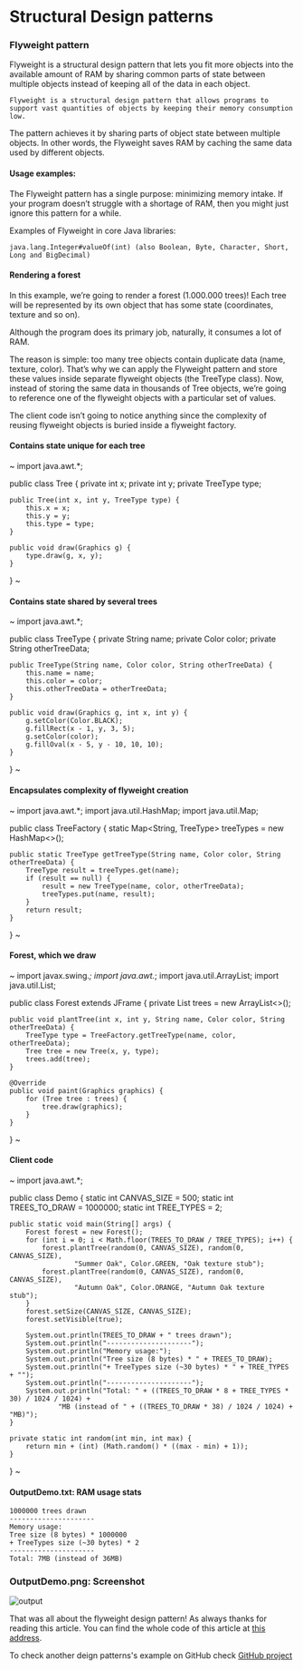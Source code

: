 # Structural Design patterns
### Flyweight pattern

Flyweight is a structural design pattern that lets you fit more objects into the available amount of RAM by sharing common parts of state between multiple objects instead of keeping all of the data in each object.

```
Flyweight is a structural design pattern that allows programs to support vast quantities of objects by keeping their memory consumption low.
```

The pattern achieves it by sharing parts of object state between multiple objects. In other words, the Flyweight saves RAM by caching the same data used by different objects.

#### Usage examples: 

The Flyweight pattern has a single purpose: minimizing memory intake. If your program doesn’t struggle with a shortage of RAM, then you might just ignore this pattern for a while.

Examples of Flyweight in core Java libraries:

```
java.lang.Integer#valueOf(int) (also Boolean, Byte, Character, Short, Long and BigDecimal)
```

#### Rendering a forest
In this example, we’re going to render a forest (1.000.000 trees)! Each tree will be represented by its own object that has some state (coordinates, texture and so on). 

Although the program does its primary job, naturally, it consumes a lot of RAM.

The reason is simple: too many tree objects contain duplicate data (name, texture, color). 
That’s why we can apply the Flyweight pattern and store these values inside separate flyweight objects (the TreeType class).
Now, instead of storing the same data in thousands of Tree objects, we’re going to reference one of the flyweight objects with a particular set of values.

The client code isn’t going to notice anything since the complexity of reusing flyweight objects is buried inside a flyweight factory.

#### Contains state unique for each tree

~
import java.awt.*;

public class Tree {
    private int x;
    private int y;
    private TreeType type;

    public Tree(int x, int y, TreeType type) {
        this.x = x;
        this.y = y;
        this.type = type;
    }

    public void draw(Graphics g) {
        type.draw(g, x, y);
    }
}
~

#### Contains state shared by several trees

~
import java.awt.*;

public class TreeType {
    private String name;
    private Color color;
    private String otherTreeData;

    public TreeType(String name, Color color, String otherTreeData) {
        this.name = name;
        this.color = color;
        this.otherTreeData = otherTreeData;
    }

    public void draw(Graphics g, int x, int y) {
        g.setColor(Color.BLACK);
        g.fillRect(x - 1, y, 3, 5);
        g.setColor(color);
        g.fillOval(x - 5, y - 10, 10, 10);
    }
}
~


#### Encapsulates complexity of flyweight creation

~
import java.awt.*;
import java.util.HashMap;
import java.util.Map;

public class TreeFactory {
    static Map<String, TreeType> treeTypes = new HashMap<>();

    public static TreeType getTreeType(String name, Color color, String otherTreeData) {
        TreeType result = treeTypes.get(name);
        if (result == null) {
            result = new TreeType(name, color, otherTreeData);
            treeTypes.put(name, result);
        }
        return result;
    }
}
~

#### Forest, which we draw

~
import javax.swing.*;
import java.awt.*;
import java.util.ArrayList;
import java.util.List;

public class Forest extends JFrame {
    private List<Tree> trees = new ArrayList<>();

    public void plantTree(int x, int y, String name, Color color, String otherTreeData) {
        TreeType type = TreeFactory.getTreeType(name, color, otherTreeData);
        Tree tree = new Tree(x, y, type);
        trees.add(tree);
    }

    @Override
    public void paint(Graphics graphics) {
        for (Tree tree : trees) {
            tree.draw(graphics);
        }
    }
}
~

#### Client code

~
import java.awt.*;

public class Demo {
    static int CANVAS_SIZE = 500;
    static int TREES_TO_DRAW = 1000000;
    static int TREE_TYPES = 2;

    public static void main(String[] args) {
        Forest forest = new Forest();
        for (int i = 0; i < Math.floor(TREES_TO_DRAW / TREE_TYPES); i++) {
            forest.plantTree(random(0, CANVAS_SIZE), random(0, CANVAS_SIZE),
                    "Summer Oak", Color.GREEN, "Oak texture stub");
            forest.plantTree(random(0, CANVAS_SIZE), random(0, CANVAS_SIZE),
                    "Autumn Oak", Color.ORANGE, "Autumn Oak texture stub");
        }
        forest.setSize(CANVAS_SIZE, CANVAS_SIZE);
        forest.setVisible(true);

        System.out.println(TREES_TO_DRAW + " trees drawn");
        System.out.println("---------------------");
        System.out.println("Memory usage:");
        System.out.println("Tree size (8 bytes) * " + TREES_TO_DRAW);
        System.out.println("+ TreeTypes size (~30 bytes) * " + TREE_TYPES + "");
        System.out.println("---------------------");
        System.out.println("Total: " + ((TREES_TO_DRAW * 8 + TREE_TYPES * 30) / 1024 / 1024) +
                "MB (instead of " + ((TREES_TO_DRAW * 38) / 1024 / 1024) + "MB)");
    }

    private static int random(int min, int max) {
        return min + (int) (Math.random() * ((max - min) + 1));
    }
}
~


#### OutputDemo.txt: RAM usage stats

```
1000000 trees drawn
---------------------
Memory usage:
Tree size (8 bytes) * 1000000
+ TreeTypes size (~30 bytes) * 2
---------------------
Total: 7MB (instead of 36MB)
```


###  OutputDemo.png: Screenshot
![output](data/design-patterns/structural/assets/Flyweight_OutputDemo.png)  


That was all about the flyweight design pattern! As always thanks for reading this article.
You can find the whole code of this article at [this address](https://github.com/metao1/design-patterns/tree/master/src/main/java/com/metao/dp/flyweight).

To check another deign patterns's example on GitHub check [GitHub project](https://github.com/metao1/design-patterns)
